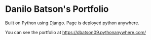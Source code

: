# Danilo Batson's Portfolio


Built on Python using Django. Page is deployed python anywhere. 

You can see the portfolio at https://dbatson09.pythonanywhere.com/
